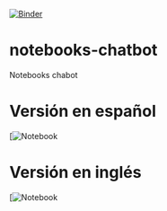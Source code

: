 [![Binder](https://mybinder.org/badge_logo.svg)](https://mybinder.org/v2/gh/hibernator11/notebooks-chatbot/master)


# notebooks-chatbot
Notebooks chabot

# Versión en español
[![Notebook](NLTKChatbot-es.ipynb)

# Versión en inglés
[![Notebook](NLTKChatbot-es.ipynb)
